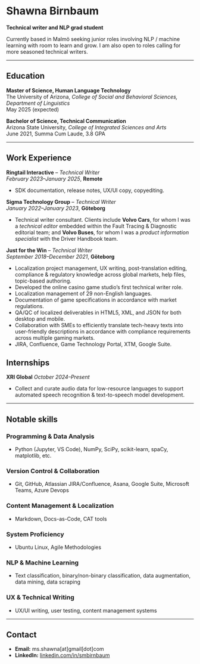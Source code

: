 # Shawna Birnbaum

**Technical writer and NLP grad student**

Currently based in Malmö seeking junior roles involving NLP / machine learning with room to learn and grow. I am also open to roles calling for more seasoned technical writers.

---

## Education

**Master of Science, Human Language Technology**
<br>The University of Arizona, *College of Social and Behavioral Sciences, Department of Linguistics*
<br>May 2025 (expected)

**Bachelor of Science, Technical Communication**  
Arizona State University, *College of Integrated Sciences and Arts* 
<br>June 2021, Summa Cum Laude, 3.8 GPA

---

## **Work Experience**

**Ringtail Interactive** – *Technical Writer*  
*February 2023–January 2025*, **Remote**  
- SDK documentation, release notes, UX/UI copy, copyediting.

**Sigma Technology Group** – *Technical Writer*  
*January 2022–January 2023*, **Göteborg**  
 - Technical writer consultant. Clients include **Volvo Cars**, for whom I was a *technical editor* embedded within the Fault Tracing & Diagnostic editorial team; and **Volvo Buses**, for whom I was a *product information specialist* with the Driver Handbook team.

**Just for the Win** – *Technical Writer*  
*September 2018–December 2021*, **Göteborg**  
- Localization project management, UX writing, post-translation editing, compliance & regulatory knowledge across global markets, help files, topic-based authoring.
- Developed the online casino game studio’s first technical writer role.  
- Localization management of 29 non-English languages.
- Documentation of game specifications in accordance with market regulations.
- QA/QC of localized deliverables in HTML5, XML, and JSON for both desktop and mobile.
- Collaboration with SMEs to efficiently translate tech-heavy texts into user-friendly descriptions in accordance with compliance requirements across multiple gaming markets.
- JIRA, Confluence, Game Technology Portal, XTM, Google Suite.

## Internships

**XRI Global**
*October 2024–Present*
- Collect and curate audio data for low-resource languages to support automated speech recognition & text-to-speech model development.

---

## **Notable skills**

### **Programming & Data Analysis**
- Python (Jupyter, VS Code), NumPy, SciPy, scikit-learn, spaCy, matplotlib, etc.

### **Version Control & Collaboration**
- Git, GitHub, Atlassian JIRA/Confluence, Asana, Google Suite, Microsoft Teams, Azure Devops

### **Content Management & Localization**
- Markdown, Docs-as-Code, CAT tools

### **System Proficiency**
- Ubuntu Linux, Agile Methodologies

### **NLP & Machine Learning**
- Text classification, binary/non-binary classification, data augmentation, data mining, data scraping

### **UX & Technical Writing**
- UX/UI writing, user testing, content management systems

---

## **Contact**
- **Email:** ms.shawna[at]gmail[dot]com
- **LinkedIn:** [linkedin.com/in/smbirnbaum](http://linkedin.com/in/smbirnbaum)